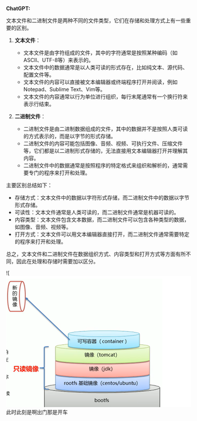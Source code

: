 **ChatGPT:**

文本文件和二进制文件是两种不同的文件类型，它们在存储和处理方式上有一些重要的区别。

1. **文本文件**：
    
    * 文本文件是由字符组成的文件，其中的字符通常是按照某种编码（如ASCII、UTF-8等）来表示的。
    * 文本文件中的数据通常是以人类可读的形式存在，比如纯文本、源代码、配置文件等。
    * 文本文件的内容可以直接被文本编辑器或终端程序打开并阅读，例如Notepad、Sublime Text、Vim等。
    * 文本文件的内容通常以行为单位进行组织，每行末尾通常有一个换行符来表示行结束。
2. **二进制文件**：
    
    * 二进制文件是由二进制数据组成的文件，其中的数据并不是按照人类可读的方式表示的，而是以字节的形式存储。
    * 二进制文件的内容可能包括图像、音频、视频、可执行文件、压缩文件等，它们都是以二进制形式存储的，无法直接用文本编辑器打开并理解其内容。
    * 二进制文件中的数据通常是按照程序的特定格式来组织和解析的，通常需要专门的程序来打开和处理。

主要区别总结如下：

* 存储方式：文本文件中的数据以字符形式存储，而二进制文件中的数据以字节形式存储。
* 可读性：文本文件通常是人类可读的，而二进制文件通常是机器可读的。
* 内容类型：文本文件包含文本数据，而二进制文件可以包含各种类型的数据，如图像、音频、视频等。
* 打开方式：文本文件可以用文本编辑器直接打开，而二进制文件通常需要特定的程序来打开和处理。

总之，文本文件和二进制文件在数据组织方式、内容类型和打开方式等方面有所不同，因此在处理和存储时需要加以区分。


![![Alt text](image-3.png) 此时此刻是啊出门那是开车